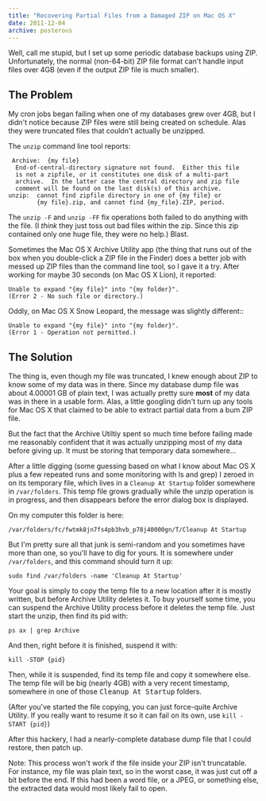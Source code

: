 ```yaml
---
title: "Recovering Partial Files from a Damaged ZIP on Mac OS X"
date: 2011-12-04
archive: posterous
---
```


Well, call me stupid, but I set up some periodic database backups using ZIP. Unfortunately, the normal (non-64-bit) ZIP file format can't handle input files over 4GB (even if the output ZIP file is much smaller).

## The Problem

My cron jobs began failing when one of my databases grew over 4GB, but I didn't notice because ZIP files were still being created on schedule. Alas they were truncated files that couldn't actually be unzipped.

The `unzip` command line tool reports: 

```
 Archive:  {my file}
  End-of-central-directory signature not found.  Either this file
  is not a zipfile, or it constitutes one disk of a multi-part
  archive.  In the latter case the central directory and zip file
  comment will be found on the last disk(s) of this archive.
unzip:  cannot find zipfile directory in one of {my file} or
        {my file}.zip, and cannot find {my_file}.ZIP, period.
```

The `unzip -F` and `unzip -FF` fix operations both failed to do anything with the file. (I *think* they just toss out bad files within the zip. Since this zip contained only one huge file, they were no help.) Blast.

Sometimes the Mac OS X Archive Utility app (the thing that runs out of the box when you double-click a ZIP file in the Finder) does a better job with messed up ZIP files than the command line tool, so I gave it a try. After working for maybe 30 seconds (on Mac OS X Lion), it reported:

```
Unable to expand "{my file}" into "{my folder}".
(Error 2 - No such file or directory.)
```

Oddly, on Mac OS X Snow Leopard, the message was slightly different::

```
Unable to expand "{my file}" into "{my folder}".
(Error 1 - Operation not permitted.)
```

## The Solution

The thing is, even though my file was truncated, I knew enough about ZIP to know some of my data was in there. Since my database dump file was about 4.00001 GB of plain text, I was actually pretty sure **most** of my data was in there in a usable form. Alas, a little googling didn't turn up any tools for Mac OS X that claimed to be able to extract partial data from a bum ZIP file.

But the fact that the Archive Utiltiy spent so much time before failing made me reasonably confident that it was actually unzipping most of my data before giving up. It must be storing that temporary data somewhere…

After a little digging (some guessing based on what I know about Mac OS X plus a few repeated runs and some monitoring with ls and grep) I zeroed in on its temporary file, which lives in a `Cleanup At Startup` folder somewhere in `/var/folders`. This temp file grows gradually while the unzip operation is in progress, and then disappears before the error dialog box is displayed.

On my computer this folder is here:

```
/var/folders/fc/fwtmk8jn7fs4pb3hvb_p78j40000gn/T/Cleanup At Startup
```

But I'm pretty sure all that junk is semi-random and you sometimes have more than one, so you'll have to dig for yours. It is somewhere under `/var/folders`, and this command should turn it up:

```
sudo find /var/folders -name 'Cleanup At Startup'
```

Your goal is simply to copy the temp file to a new location after it is mostly written, but before Archive Utility deletes it. To buy yourself some time, you can suspend the Archive Utility process before it deletes the temp file. Just start the unzip, then find its pid with:

```
ps ax | grep Archive
```

And then, right before it is finished, suspend it with:

```
kill -STOP {pid}
```

Then, while it is suspended, find its temp file and copy it somewhere else. The temp file will be big (nearly 4GB) with a very recent timestamp, somewhere in one of those <samp>Cleanup At Startup</samp> folders.

(After you've started the file copying, you can just force-quite Archive Utility. If you really want to resume it so it can fail on its own, use `kill -START {pid}`)

After this hackery, I had a nearly-complete database dump file that I could restore, then patch up. 

<aside class="note">
Note: This process won't work if the file inside your ZIP isn't truncatable. For instance, my file was plain text, so in the worst case, it was just cut off a bit before the end. If this had been a word file, or a JPEG, or something else, the extracted data would most likely fail to open.
</aside>
